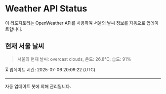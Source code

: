 
# Weather API Status

이 리포지토리는 OpenWeather API를 사용하여 서울의 날씨 정보를 자동으로 업데이트합니다.

## 현재 서울 날씨
> 서울의 현재 날씨: overcast clouds, 온도: 26.8°C, 습도: 91%

⏳ 업데이트 시간: 2025-07-06 20:09:22 (UTC)

---
자동 업데이트 봇에 의해 관리됩니다.
